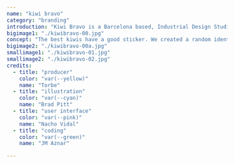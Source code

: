 ```yaml
---
name: "kiwi bravo"
category: "branding"
introduction: "Kiwi Bravo is a Barcelona based, Industrial Design Studio, that focuses in product communication through images, formed by Raúl Arribas and Gonzalo Sánchez de Lollano."
bigimage1: "./kiwibravo-00.jpg"
concept: "The best kiwis have a good sticker. We created a random identity to pair with the random name of the product communication duo Kiwi Bravo."
bigimage2: "./kiwibravo-00a.jpg"
smallimage1: "./kiwibravo-01.jpg"
smallimage2: "./kiwibravo-02.jpg"
credits:
  - title: "producer"
    color: "var(--yellow)"
    name: "Torbe"
  - title: "illustration"
    color: "var(--cyan)"
    name: "Brad Pitt"
  - title: "user interface"
    color: "var(--pink)"
    name: "Nacho Vidal"
  - title: "coding"
    color: "var(--green)"
    name: "JM Aznar"

---
```

